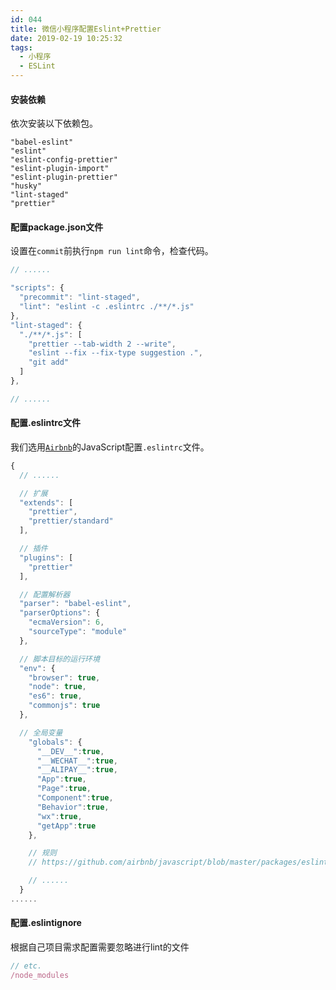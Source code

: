 ```yaml
---
id: 044
title: 微信小程序配置Eslint+Prettier
date: 2019-02-19 10:25:32
tags:
  - 小程序
  - ESLint
---
```


#### 安装依赖
  依次安装以下依赖包。
  ```
  "babel-eslint"
  "eslint"
  "eslint-config-prettier"
  "eslint-plugin-import"
  "eslint-plugin-prettier"
  "husky"
  "lint-staged"
  "prettier"
  ```

#### 配置package.json文件
  设置在`commit`前执行`npm run lint`命令，检查代码。
  ```js
  // ......

  "scripts": {
    "precommit": "lint-staged",
    "lint": "eslint -c .eslintrc ./**/*.js"
  },
  "lint-staged": {
    "./**/*.js": [
      "prettier --tab-width 2 --write",
      "eslint --fix --fix-type suggestion .",
      "git add"
    ]
  },

  // ......
  ```
#### 配置.eslintrc文件
  我们选用[`Airbnb`](https://github.com/airbnb/javascript/blob/master/packages/eslint-config-airbnb-base/rules/style.js)的JavaScript配置`.eslintrc`文件。
  ```js
  {
    // ......

    // 扩展
    "extends": [
      "prettier",
      "prettier/standard"
    ],
  
    // 插件
    "plugins": [
      "prettier"
    ],

    // 配置解析器
    "parser": "babel-eslint",
    "parserOptions": {
      "ecmaVersion": 6,
      "sourceType": "module"
    },

    // 脚本目标的运行环境
    "env": {
      "browser": true,
      "node": true,
      "es6": true,
      "commonjs": true
    },

    // 全局变量
      "globals": {
        "__DEV__":true,
        "__WECHAT__":true,
        "__ALIPAY__":true,
        "App":true,
        "Page":true,
        "Component":true,
        "Behavior":true,
        "wx":true,
        "getApp":true
      },

      // 规则
      // https://github.com/airbnb/javascript/blob/master/packages/eslint-config-airbnb-base/rules/style.js

      // ......
    }
  ......
  ```
#### 配置.eslintignore
  根据自己项目需求配置需要忽略进行lint的文件
  ```js
  // etc.
  /node_modules
  ```